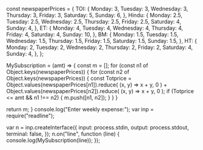 const newspaperPrices = {
  TOI: {
    Monday: 3,
    Tuesday: 3,
    Wednesday: 3,
    Thursday: 3,
    Friday: 3,
    Saturday: 5,
    Sunday: 6,
  },
  Hindu: {
    Monday: 2.5,
    Tuesday: 2.5,
    Wednesday: 2.5,
    Thursday: 2.5,
    Friday: 2.5,
    Saturday: 4,
    Sunday: 4,
  },
  ET: {
    Monday: 4,
    Tuesday: 4,
    Wednesday: 4,
    Thursday: 4,
    Friday: 4,
    Saturday: 4,
    Sunday: 10,
  },
  BM: {
    Monday: 1.5,
    Tuesday: 1.5,
    Wednesday: 1.5,
    Thursday: 1.5,
    Friday: 1.5,
    Saturday: 1.5,
    Sunday: 1.5,
  },
  HT: {
    Monday: 2,
    Tuesday: 2,
    Wednesday: 2,
    Thursday: 2,
    Friday: 2,
    Saturday: 4,
    Sunday: 4,
  },
};

MySubscription = (amt) => {
  const m = [];
  for (const n1 of Object.keys(newspaperPrices)) {
    for (const n2 of Object.keys(newspaperPrices)) {
      const Totprice =
        Object.values(newspaperPrices[n1]).reduce(
          (x, y) => x + y,
          0
        ) +
        Object.values(newspaperPrices[n2]).reduce(
          (x, y) => x + y,
          0
        );
      if (Totprice <= amt && n1 !== n2) {
        m.push([n1, n2]);
      }
    }
  }

  return m;
}
console.log("Enter weekly expense:");
var inp = require("readline");

var n = inp.createInterface({
  input: process.stdin,
  output: process.stdout,
  terminal: false,
});
n.on("line", function (line) {
  console.log(MySubscription(line));
});
